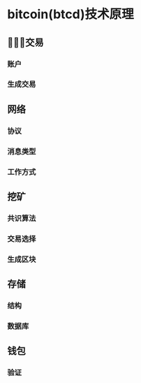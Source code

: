 
# bitcoin(btcd)技术原理

## 交易

### 账户
### 生成交易

## 网络

### 协议
### 消息类型
### 工作方式

## 挖矿

### 共识算法
### 交易选择
### 生成区块

## 存储

### 结构
### 数据库

## 钱包

### 验证


